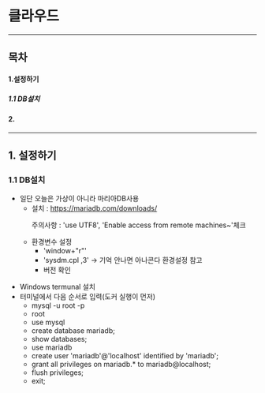 # 클라우드
___
## 목차
#### 1.설정하기
##### 1.1 DB설치
#### 2.

___
## 1. 설정하기
###  1.1 DB설치
- 일단 오늘은 가상이 아니라 마리아DB사용
  - 설치 : <a href>https://mariadb.com/downloads/
    <p> 주의사항 : 'use UTF8', 'Enable access from remote machines~'체크
  - 환경변수 설정 
    - 'window+"r"'
    - 'sysdm.cpl ,3' -> 기억 안나면 아나콘다 환경설정 참고
    - 버전 확인
<p>

- Windows termunal 설치
- 터미널에서 다음 순서로 입력(도커 실행이 먼저)
    - mysql -u root -p
    - root
    - use mysql
    - create database mariadb;
    - show databases;
    - use mariadb
    - create user 'mariadb'@'localhost' identified by 'mariadb';
    - grant all privileges on mariadb.* to mariadb@localhost;
    - flush privileges;
    - exit;
